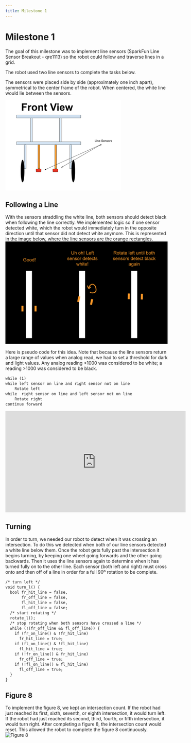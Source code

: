 ```yaml
---
title: Milestone 1
---
```


Milestone 1 
===========

The goal of this milestone was to implement line sensors (SparkFun Line Sensor Breakout - qre1113) so the robot could follow and traverse lines in a grid. 

The robot used two line sensors to complete the tasks below.

The sensors were placed side by side (approximately one inch apart), symmetrical to the center frame of the robot. When centered, the white line would lie between the sensors.

![Front View](media/milestone1-front-view.png "Front View")


## Following a Line

With the sensors straddling the white line, both sensors should detect black when following the line correctly. We implemented logic so if one sensor detected white, which the robot would immediately turn in the opposite direction until that sensor did not detect white anymore. This is represented in the image below, where the line sensors are the orange rectangles.
![Line Following Diagram](media/milestone1-line-follow.png "Line Following Diagram")

Here is pseudo code for this idea. Note that because the line sensors return a large range of values when analog read, we had to set a threshold for dark and light values. Any analog reading <1000 was considered to be white; a reading >1000 was considered to be black. 

    while (1)
    while left sensor on line and right sensor not on line
        Rotate left
    while  right sensor on line and left sensor not on line
        Rotate right
    continue forward

<div class="video"><iframe width="560" height="315" src="https://www.youtube.com/embed/YzMPTGq_EcQ" frameborder="0" allow="autoplay; encrypted-media" allowfullscreen></iframe></div>

## Turning

In order to turn, we needed our robot to detect when it was crossing an intersection. To do this we detected when both of our line sensors detected a white line below them. Once the robot gets fully past the intersection it begins turning, by keeping one wheel going forwards and the other going backwards. Then it uses the line sensors again to determine when it has turned fully on to the other line. Each sensor (both left and right) must cross onto and then off of a line in order for a full 90º rotation to be complete.

    /* turn left */
    void turn_l() {
      bool fr_hit_line = false, 
           fr_off_line = false,
           fl_hit_line = false,
           fl_off_line = false;
      /* start rotating */
      rotate_l();
      /* stop rotating when both sensors have crossed a line */
      while (!(fr_off_line && fl_off_line)) {
        if (fr_on_line() & !fr_hit_line)
          fr_hit_line = true;
        if (fl_on_line() & !fl_hit_line)
          fl_hit_line = true;
        if (!fr_on_line() & fr_hit_line)
          fr_off_line = true;
        if (!fl_on_line() & fl_hit_line)
          fl_off_line = true;
      }
    }


## Figure 8

To implement the figure 8, we kept an intersection count. If the robot had just reached its first, sixth, seventh, or eighth intersection, it would turn left. If the robot had just reached its second, third, fourth, or fifth intersection, it would turn right. After completing a figure 8, the intersection count would reset. This allowed the robot to complete the figure 8 continuously.
![Figure 8](media/milestone1-figure-8.gif "Figure 8")

